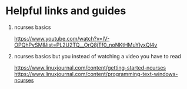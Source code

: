 # Helpful links and guides

1.  ncurses basics
     
      https://www.youtube.com/watch?v=lV-OPQhPvSM&list=PL2U2TQ__OrQ8jTf0_noNKtHMuYlyxQl4v

2.  ncurses basics but you instead of watching a video you have to read
     
      https://www.linuxjournal.com/content/getting-started-ncurses
     https://www.linuxjournal.com/content/programming-text-windows-ncurses
